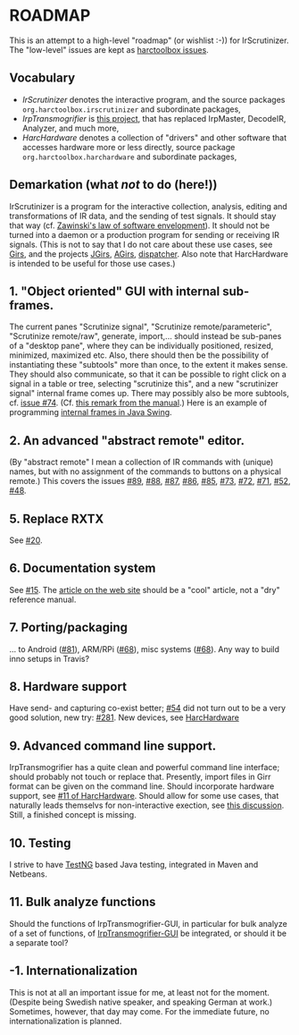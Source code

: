 # ROADMAP

This is an attempt to a high-level "roadmap" (or wishlist :-)) for IrScrutinizer.
The "low-level" issues are kept as [harctoolbox issues](https://github.com/bengtmartensson/IrScrutinizer/issues).

## Vocabulary
* _IrScrutinizer_ denotes the interactive program, and the source packages `org.harctoolbox.irscrutinizer` and subordinate packages,
* _IrpTransmogrifier_ is [this project](https://github.com/bengtmartensson/IrpTransmogrifier), that has replaced IrpMaster, DecodeIR, Analyzer, and much more,
* _HarcHardware_ denotes a collection of "drivers" and other software that accesses hardware more or less directly,
  source package `org.harctoolbox.harchardware` and subordinate packages,


## Demarkation (what _not_ to do (here!))
IrScrutinizer is a program for the interactive collection, analysis, editing and transformations of IR data,
and the sending of test signals. It should stay that way (cf. [Zawinski's law of software envelopment](https://en.wikipedia.org/wiki/Jamie_Zawinski#Zawinski.27s_law_of_software_envelopment)).
It should not be turned into a daemon or a production program for sending or receiving IR signals.
(This is not to say that I do not care about these use cases, see [Girs](http://www.harctoolbox.org/Girs.html),
and the projects [JGirs](https://github.com/bengtmartensson/JGirs), [AGirs](https://github.com/bengtmartensson/AGirs),
[dispatcher](https://github.com/bengtmartensson/dispatcher). Also note that
HarcHardware is intended to be useful for those use cases.)

## 1. "Object oriented" GUI with internal sub-frames.
The current panes "Scrutinize signal", "Scrutinize remote/parameteric", "Scrutinize remote/raw", generate, import,...
should instead be sub-panes of a "desktop pane", where they can be individually positioned, resized, minimized, maximized etc.
Also, there should then be the possibility of instantiating these "subtools" more than once, to the extent it makes sense.
They should also communicate, so that it can be possible  to right click on a signal in a table or tree,
selecting "scrutinize this", and a new "scrutinizer signal" internal frame comes up.
There may possibly also be more subtools, cf. [issue #74](https://github.com/bengtmartensson/IrScrutinizer/issues/74).
(Cf. [this remark from the manual](http://www.harctoolbox.org/IrScrutinizer.html#The+pane+interface+sucks.).)
Here is an example of programming [internal frames in Java Swing](https://docs.oracle.com/javase/tutorial/uiswing/components/internalframe.html).

## 2. An advanced "abstract remote" editor.
(By "abstract remote" I mean a collection of IR commands with (unique) names, but with no assignment of the commands to
buttons on a physical remote.) This covers the issues
[#89](https://github.com/bengtmartensson/IrScrutinizer/issues/89),
[#88](https://github.com/bengtmartensson/IrScrutinizer/issues/88),
[#87](https://github.com/bengtmartensson/IrScrutinizer/issues/87),
[#86](https://github.com/bengtmartensson/IrScrutinizer/issues/86),
[#85](https://github.com/bengtmartensson/IrScrutinizer/issues/85),
[#73](https://github.com/bengtmartensson/IrScrutinizer/issues/73),
[#72](https://github.com/bengtmartensson/IrScrutinizer/issues/72),
[#71](https://github.com/bengtmartensson/IrScrutinizer/issues/71),
[#52](https://github.com/bengtmartensson/IrScrutinizer/issues/52),
[#48](https://github.com/bengtmartensson/IrScrutinizer/issues/48).

## 5. Replace RXTX
See [#20](https://github.com/bengtmartensson/IrScrutinizer/issues/20).

## 6. Documentation system
See [#15](https://github.com/bengtmartensson/IrScrutinizer/issues/15). The
[article on the web site](http://harctoolbox.org/IrScrutinizer.html) should be a "cool" article,
not a "dry" reference manual.

## 7. Porting/packaging
... to Android ([#81](https://github.com/bengtmartensson/IrScrutinizer/issues/81)),
ARM/RPi ([#68](https://github.com/bengtmartensson/IrScrutinizer/issues/68)),
misc systems ([#68](https://github.com/bengtmartensson/IrScrutinizer/issues/68)).
Any way to build inno setups in Travis?

## 8. Hardware support
Have send- and capturing co-exist better;
[#54](https://github.com/bengtmartensson/IrScrutinizer/issues/54)
did not turn out to be a very good solution, new try: [#281](https://github.com/bengtmartensson/IrScrutinizer/issues/281).
New devices, see [HarcHardware](https://github.com/bengtmartensson/HarcHardwareBundle/issues?q=is%3Aopen+is%3Aissue+label%3A%22new+hardware+support%22)

## 9. Advanced command line support.
IrpTransmogrifier has a quite clean and powerful command line interface; should probably not touch or replace that.
Presently, import files in Girr format can be given on the command line.
Should incorporate hardware support, see [#11 of HarcHardware](https://github.com/bengtmartensson/HarcHardwareBundle/issues/11).
Should allow for some use cases, that naturally leads themselvs for non-interactive
exection, see [this discussion](https://github.com/bengtmartensson/IrScrutinizer/issues/26#issuecomment-431651739).
Still, a finished concept is missing.

## 10. Testing
I strive to have [TestNG](http://testng.org) based Java testing, integrated in Maven and Netbeans.

## 11. Bulk analyze functions
Should the functions of IrpTransmogrifier-GUI, in particular for bulk analyze of a set of functions, of
[IrpTransmogrifier-GUI](https://github.com/bengtmartensson/IrpTransmogrifier-GUI)
be integrated, or should it be a separate tool?

## -1. Internationalization
This is not at all an important issue for me, at least not for the moment.
(Despite being Swedish native speaker, and speaking German at work.) Sometimes, however,
that day may come. For the immediate future, no internationalization is planned.
